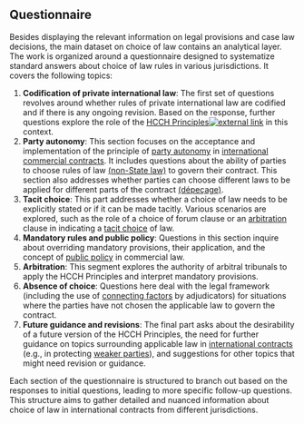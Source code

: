 ## Questionnaire

Besides displaying the relevant information on legal provisions and case law decisions, the main dataset on choice of law contains an analytical layer. The work is organized around a questionnaire designed to systematize standard answers about choice of law rules in various jurisdictions. It covers the following topics:

1. **Codification of private international law**: The first set of questions revolves around whether rules of private international law are codified and if there is any ongoing revision. Based on the response, further questions explore the role of the <a href="https://www.hcch.net/en/instruments/conventions/specialised-sections/choice-of-law-principles" target="_blank">HCCH Principles<img
     src="https://choiceoflawdataverse.blob.core.windows.net/assets/external_link.svg"
     alt="external link"
     class="external-link-icon"
   /></a> in this context.
2. **Party autonomy**: This section focuses on the acceptance and implementation of the principle of [party autonomy](/learn/glossary#party-autonomy) in [international commercial contracts](/learn/glossary#international-commercial-contracts). It includes questions about the ability of parties to choose rules of law [(non-State law)](/learn/glossary#non-state-law-rules-of-law) to govern their contract. This section also addresses whether parties can choose different laws to be applied for different parts of the contract [(dépeçage)](/learn/glossary#dpeage).
3. **Tacit choice**: This part addresses whether a choice of law needs to be explicitly stated or if it can be made tacitly. Various scenarios are explored, such as the role of a choice of forum clause or an [arbitration](/learn/glossary#arbitration) clause in indicating a [tacit choice](/learn/glossary#tacit-choice) of law.
4. **Mandatory rules and public policy**: Questions in this section inquire about overriding mandatory provisions, their application, and the concept of [public policy](/learn/glossary#public-policy) in commercial law.
5. **Arbitration**: This segment explores the authority of arbitral tribunals to apply the HCCH Principles and interpret mandatory provisions.
6. **Absence of choice**: Questions here deal with the legal framework (including the use of [connecting factors](/learn/glossary#connecting-factors) by adjudicators) for situations where the parties have not chosen the applicable law to govern the contract.
7. **Future guidance and revisions**: The final part asks about the desirability of a future version of the HCCH Principles, the need for further guidance on topics surrounding applicable law in [international contracts](/learn/glossary#international-commercial-contracts) (e.g., in protecting [weaker parties](/learn/glossary#weaker-vulnerable-parties)), and suggestions for other topics that might need revision or guidance.

Each section of the questionnaire is structured to branch out based on the responses to initial questions, leading to more specific follow-up questions. This structure aims to gather detailed and nuanced information about choice of law in international contracts from different jurisdictions.
